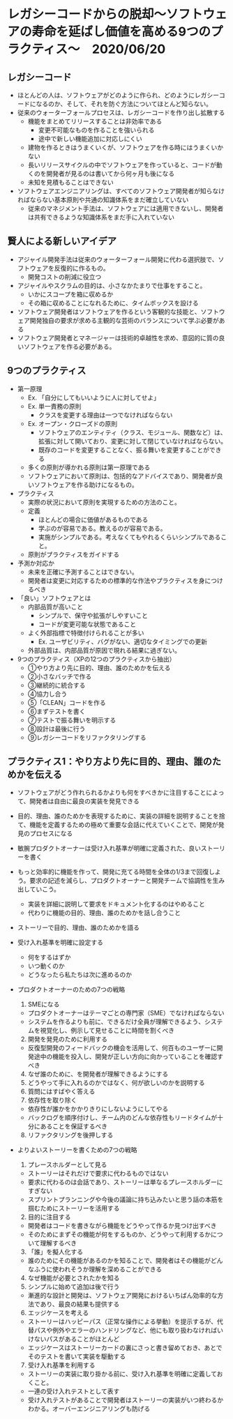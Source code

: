 # レガシーコードからの脱却〜ソフトウェアの寿命を延ばし価値を高める9つのプラクティス〜　2020/06/20

## レガシーコード
- ほとんどの人は、ソフトウェアがどのように作られ、どのようにレガシーコードになるのか、そして、それを防ぐ方法についてほとんど知らない。
- 従来のウォーターフォールプロセスは、レガシーコードを作り出し拡散する
  - 機能をまとめてリリースすることは非効率である
    - 変更不可能なものを作ることを強いられる
    - 途中で新しい機能追加に対応しにくい
  - 建物を作るときはうまくいくが、ソフトウェアを作る時にはうまくいかない
  - 長いリリースサイクルの中でソフトウェアを作っていると、コードが動くのを開発者が見るのは書いてから何ヶ月も後になる
  - 未知を見積もることはできない
- ソフトウェアエンジニアリングは、すべてのソフトウェア開発者が知らなければならない基本原則や共通の知識体系をまだ確立していない
  - 従来のマネジメント手法は、ソフトウェアには適用できないし、開発者は共有できるような知識体系をまだ手に入れていない

## 賢人による新しいアイデア
- アジャイル開発手法は従来のウォーターフォール開発に代わる選択肢で、ソフトウェアを反復的に作るもの。
  - 開発コストの削減に役立つ
- アジャイルやスクラムの目的は、小さなかたまりで仕事をすること。
  - いかにスコープを箱に収めるか
  - その箱に収めることになれるために、タイムボックスを設ける
- ソフトウェア開発者はソフトウェアを作るという客観的な技能と、ソフトウェア開発独自の要求が求める主観的な芸術のバランスについて学ぶ必要がある
- ソフトウェア開発者とマネージャーは技術的卓越性を求め、意図的に質の良いソフトウェアを作る必要がある。

## 9つのプラクティス
- 第一原理
  - Ex. 「自分にしてもいいように人に対してせよ」
  - Ex. 単一責務の原則
    - クラスを変更する理由は一つでなければならない
  - Ex. オープン・クローズドの原則
    - ソフトウェアのエンティティ（クラス、モジュール、関数など）は、拡張に対して開いており、変更に対して閉じていなければならない。
    - 既存のコードを変更することなく、振る舞いを変更することができる
  - 多くの原則が導かれる原則は第一原理である
  - ソフトウェアにおいて原則は、包括的なアドバイスであり、開発者が良いソフトウェアを作る助けになるもの。
- プラクティス
  - 実際の状況において原則を実現するための方法のこと。
  - 定義
    - ほとんどの場合に価値があるものである
    - 学ぶのが容易である。教えるのが容易である。
    - 実施がシンプルである。考えなくてもやれるくらいシンプルであること。
  - 原則がプラクティスをガイドする
- 予測か対応か
  - 未来を正確に予測することはできない。
  - 開発者は変更に対応するための標準的な作法やプラクティスを身につけるべき
- 「良い」ソフトウェアとは
  - 内部品質が高いこと
    - シンプルで、保守や拡張がしやすいこと
    - コードが変更可能な状態であること
  - よく外部指標で特徴付けられることが多い
    - Ex. ユーザビリティ、バグがない、適切なタイミングでの更新
  - 外部品質は、内部品質が原因で現れる結果に過ぎない。
- 9つのプラクティス（XPの12つのプラクティスから抽出）
  - ①やり方より先に目的、理由、誰のためかを伝える
  - ②小さなバッチで作る
  - ③継続的に統合する
  - ④協力し合う
  - ⑤「CLEAN」コードを作る
  - ⑥まずテストを書く
  - ⑦テストで振る舞いを明示する
  - ⑧設計は最後に行う
  - ⑨レガシーコードをリファクタリングする

## プラクティス1：やり方より先に目的、理由、誰のためかを伝える
- ソフトウェアがどう作れられるかよりも何をすべきかに注目することによって、開発者は自由に最良の実装を発見できる
- 目的、理由、誰のためかを表現するために、実装の詳細を説明することを捨て、機能を定義するための極めて重要な会話に代えていくことで、開発が発見のプロセスになる
- 敏腕プロダクトオーナーは受け入れ基準が明確に定義された、良いストーリーを書く
- もっと効率的に機能を作って、開発に充てる時間を全体の1/3まで回復しよう。要求の記述を減らし、プロダクトオーナーと開発チームで協調性を生み出していこう。 
  - 実装を詳細に説明して要求をドキュメント化するのはやめること
  - 代わりに機能の目的、理由、誰のためかを話し合うこと
  
- ストーリーで目的、理由、誰のためかを語る
- 受け入れ基準を明確に設定する
  - 何をするはずか
  - いつ動くのか
  - どうなったら私たちは次に進めるのか
- プロダクトオーナーのための7つの戦略
  1. SMEになる
    - プロダクトオーナーはテーマごとの専門家（SME）でなければならない
    - システムを作るよりも前に、できるだけ全員が理解できるよう、システムを視覚化し、例示して見せることに時間を割くべき
  2. 開発を発見のために利用する
    - 反復型開発のフィードバックの機会を活用して、何百ものユーザーに開発途中の機能を投入し、開発が正しい方向に向かっていることを確認すべき
  4. なぜ誰のために、を開発者が理解できるようにする 
  5. どうやって手に入れるのかではなく、何が欲しいのかを説明する
  6. 質問にはすばやく答える
  7. 依存性を取り除く
    - 依存性が誰かをかかりきりにしないようにしてやる
    - バックログを順序付けし、チーム内のどんな依存性もリードタイムが十分にあることを保証するべき 
  8. リファクタリングを後押しする
- よりよいストーリーを書くための7つの戦略
  1. プレースホルダーとして見る
    - ストーリーはそれだけで要求に代わるものではない 
    - 要求に代わるのは会話であり、ストーリーは単なるプレースホルダーにすぎない
    - スプリントプランニングや今後の議論に持ち込みたいと思う話の本筋を掴むためにストーリーを活用する
  2. 目的に注目する
    - 開発者はコードを書きながら機能をどうやって作るか見つけ出すべき
    - そのためにまずその機能が何をするものか、どうやって利用するかについて理解するべき
  3. 「誰」を擬人化する
    - 誰のためにその機能があるのかを知ることで、開発者はその機能がどんなふうに使われそうか理解を深めることができる
  4. なぜ機能が必要とされたかを知る
  5. シンプルに始めて追加は後で行う
    - 漸進的な設計と開発は、ソフトウェア開発におけるいちばん効率的な方法であり、最良の結果も提供する 
  6. エッジケースを考える
    - ストーリーはハッピーパス（正常な操作による挙動）を提示するが、代替パスや例外やエラーのハンドリングなど、他にも取り扱わなければいけないパスがあることがほとんど
    - エッジケースはストーリーカードの裏にさっと書き留めておき、あとでそのテストを書いて実装を駆動する 
  7. 受け入れ基準を利用する
    - ストーリーの実装に取り掛かる前に、受け入れ基準を明確に定義しておくこと。
    - 一連の受け入れテストとして表す
    - 受け入れテストがあることで開発者はストーリーの実装がいつ終わるかわかる。オーバーエンジニアリングも防げる
